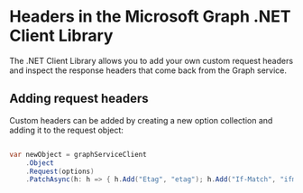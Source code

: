 # Headers in the Microsoft Graph .NET Client Library

The .NET Client Library allows you to add your own custom request headers and inspect the response headers that come back from the Graph service.

## Adding request headers

Custom headers can be added by creating a new option collection and adding it to the request object:

```csharp

var newObject = graphServiceClient
	.Object
	.Request(options)
	.PatchAsync(h: h => { h.Add("Etag", "etag"); h.Add("If-Match", "ifmatch"); );
```

